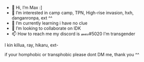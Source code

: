 - 👋 Hi, I’m Max :]
- 👀 I’m interested in camp camp, TPN, High-rise invasion, hxh, danganronpa, ext ^^
- 🌱 I’m currently learning i have no clue
- 💞️ I’m looking to collaborate on IDK
- 📫 How to reach me my discord is 𝓂𝒶𝓍#5020
I'm transgender
<!--- my pronouns are he/it
maxcampcamp/maxcampcamp is a ✨ special ✨ repository because its `README.md` (this file) appears on your GitHub profile.
You can click the Preview link to take a look at your changes.
---> I kin killua, ray, hikaru, ext-
if your homphobic or transphobic please dont DM me, thank you ^^
